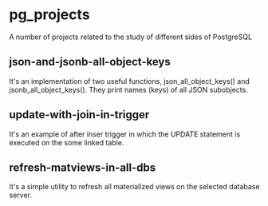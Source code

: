 # pg_projects
A number of projects related to the study of different sides of PostgreSQL

## json-and-jsonb-all-object-keys

It's an implementation of two useful functions, json_all_object_keys()
and jsonb_all_object_keys(). They print names (keys) of all JSON subobjects.

## update-with-join-in-trigger

It's an example of after inser trigger in which the UPDATE statement
is executed on the some linked table.

## refresh-matviews-in-all-dbs

It's a simple utility to refresh all materialized views on the
selected database server.
